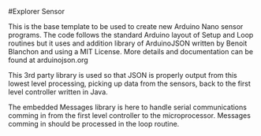 #Explorer Sensor

This is the base template to be used to create new Arduino Nano sensor programs.
The code follows the standard Arduino layout of Setup and Loop routines but it uses
and addition library of ArduinoJSON written by Benoit Blanchon and using a
MIT License. More details and documentation can be found at arduinojson.org

This 3rd party library is used so that JSON is properly output from this lowest level 
processing, picking up data from the sensors, back to the first level controller 
written in Java. 

The embedded Messages library is here to handle serial communications comming
in from the first level controller to the microprocessor. Messages comming in
should be processed in the loop routine.  
